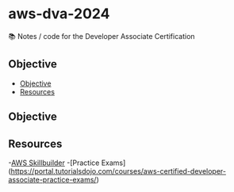 # aws-dva-2024
📚 Notes / code for the Developer Associate Certification
<!-- START doctoc generated TOC please keep comment here to allow auto update -->
<!-- DON'T EDIT THIS SECTION, INSTEAD RE-RUN doctoc TO UPDATE -->
## Objective

- [Objective](#objective)
- [Resources](#resources)

<!-- END doctoc generated TOC please keep comment here to allow auto update -->
## Objective
## Resources
-[AWS Skillbuilder]( https://explore.skillbuilder.aws/learn/signin)
-[Practice Exams] (https://portal.tutorialsdojo.com/courses/aws-certified-developer-associate-practice-exams/)
